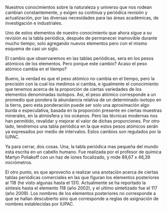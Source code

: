 <!--
.. title: Revisión a la tabla periódica
.. slug: revision-a-la-tabla-periodica
.. date: 2010-12-22 14:17:51 UTC-05:00
.. tags: Química,Tabla periódica,Física pasión,Ciencia
.. category: 
.. link:
.. description:
.. type: text
.. author: Edward Villegas Pulgarin
-->

Nuestros conocimientos sobre la naturaleza y universo que nos rodean cambian constantemente, y exigen su continua y periódica revisión y actualización, por las diversas necesidades para las áreas académicas, de investigación e industriales.  

Uno de estos elementos de nuestro conocimiento que ahora sigue a su revisión es la tabla periódica, después de permanecer inamovible durante mucho tiempo, solo agregando nuevos elementos pero con el mismo esquema de casi un siglo.  

El cambio que observaremos en las tablas periódicas, sera en los pesos atómicos de los elementos. Pero porque este cambio? Acaso el peso atómico cambia en el tiempo?  

Bueno, la verdad es que el peso atómico no cambia en el tiempo, pero la precisión con la cual los medimos si cambia, e igualmente el conocimiento que tenemos acerca de la proporción de ciertas variedades de los elementos denominadas isotopos. Así, el peso atómico corresponde a un promedio que pondera la abundancia relativa de un determinado isotopo en la tierra, pero esta ponderación puede ser solo una aproximación algo burda o especulativa, basada en la proporción presente en ciertas muestras minerales, en la atmósfera y los océanos. Pero las técnicas modernas nos han permitido, revalidar y mejorar el valor de dichas proporciones. Por otro lado, tendremos una tabla periódica en la que estos pesos atómicos serán ya expresados por medio de intervalos. Estos cambios son regulados por la IUPAC.  

Ya para cerrar, dos cosas. Una, la tabla periódica mas pequeña del mundo esta escrita en un cabello humano. Fue realizada por el profesor de química Martyn Poliakoff con un haz de iones focalizado, y mide 89,67 x 46,39 micrómetros.  

El otro punto, es que aprovecho a realizar una anotación acerca de ciertas tablas periódicas comerciales en las que figuran los elementos posteriores al 118 (he visto algunas hasta el 131). Actualmente se ha reportado la síntesis hasta el elemento 118 (año 2002), y el ultimo sintetizado fue el 117 (año 2009). Los nombres de los elementos posteriores no corresponde a que se hallan descubierto sino que corresponde a reglas de asignación de nombres establecidas por IUPAC.  
